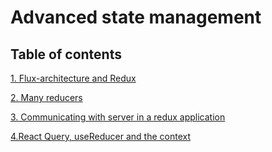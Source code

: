 # Advanced state management

## Table of contents

[1. Flux-architecture and Redux](./1-Flux-archicture-and-Redux.md)


[2. Many reducers](./2-Many-reducers.md)

[3. Communicating with server in a redux application](./3-Communicating-with-server-in-a-redux-application.md)

[4.React Query, useReducer and the context](./4-React-Query-useReducer-and-the-context)
